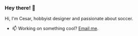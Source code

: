 ### Hey there! 👋

Hi, I'm Cesar, hobbyist designer and passionate about soccer.

- 📫 Working on something cool? [Email me](mailto:chesargs@gmail.com).
